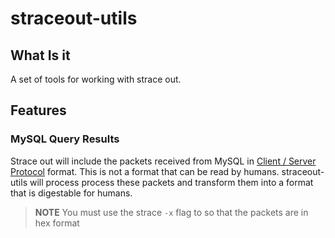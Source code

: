 # straceout-utils

## What Is it

A set of tools for working with strace out.

## Features

### MySQL Query Results 

Strace out will include the packets received from MySQL in [Client / Server Protocol](https://dev.mysql.com/doc/internals/en/client-server-protocol.html) format. This is not a format that can be read by humans. straceout-utils will process process these packets and transform them into a format that is digestable for humans.

> **NOTE** You must use the strace `-x` flag to so that the packets are in hex format